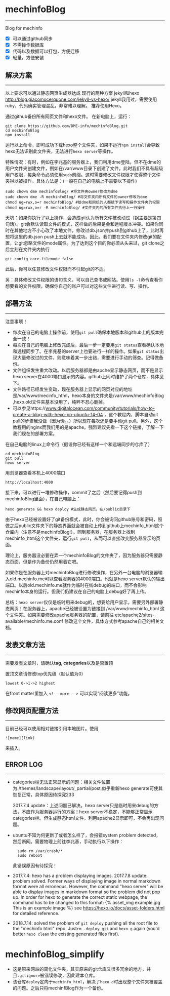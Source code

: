 # mechinfoBlog
---
Blog for mechinfo

- [x] 可以通过github同步
- [x] 不需操作数据库
- [x] 代码以及数据可以打包，方便迁移
- [x] 轻量，方便安装

## 解决方案
---
以上要求可以通过静态网页生成器达成
现行的两种方案 jekyll和hexo
http://blog.giacomocerquone.com/jekyll-vs-hexo/
jekyll我用过，需要使用ruby，代码确实管理混乱，非常难以理解。
推荐使用Hexo。

通过github备份所有网页文件和hexo文件。
在新电脑上，运行：
	
	git clone https://github.com/DME-info/mechinfoBlog.git
	cd mechinfoBlog
	npm install

运行以上命令，即可成功下载hexo整个文件夹，如果不运行`npm install`会导致hexo无法识别此文件夹，无法进行`hexo server`等操作。

特殊情况：有时，例如在李兆基的服务器上，我们利用dme登陆，但不在dme的用户文件夹创建文件，例如在/var/www目录下创建了文件。此时我们不具有超级用户权限，每条命令必须使用`sudo`前缀。这时需要修改文件权限才使得整个文件夹得以被操作。具体方法是：(一般在自己的电脑上不需要以下操作)
	
	sudo chown dme mechinfoBlog/ #将文件夹owner修改为dme
	sudo chown dme -R mechinfoBlog/ #将文件夹内所有文件的owner修改为dme
	chmod ug=rwx,o=r mechinfoBlog/ #给dme和同组的人都赋予读写和操作文件夹的权限
	chmod ug=rwx,o=r -R mechinfoBlog/ #文件夹内的所有文件执行上一行操作
天坑：如果你执行了以上操作，会造成git认为所有文件被改动过（锅主要是第四句话）。git会默认读取文件的模式，这样做的后果是会和远程版本冲突。如果你同时在其他地方不小心改了本地文件，修改过db.json并push到github上了，此时再想将这里的db.json push上去就不能成功。因此，我们要在文件夹内修改git的配置，让git忽略文件的mode属性。为了达到这个目的你必须从头来过，git clone之后立刻在文件夹内执行
	
	git config core.filemode false
此后，你可以任意修改文件权限而不引起git的不适。

另：具体修改文件权限的语句含义，可以自己查书或网站。使用`ls -l`命令查看你想要看的文件权限，确保你自己的账户可以对这些文件进行读、写、操作。
	

## 部署方法
---

注意事项！

* 每次在自己的电脑上操作前，使用`git pull`确保本地版本和github上的版本完全一致！
* 每次在自己的电脑上修改完成后，最后一步一定要用`git status`查看确认本地和远程同步了。在李兆基的server上也要进行一样的操作。如果`git status`出现大量修改过的文件，则意味着某一步出错，需要进行手动的筛查。记得做备份。
* 文件组织发生重大改动。以后服务器都是由apche显示静态网页，而不是显示hexo server在4000端口显示的内容。github上同时维护了两个仓库，具体见下。
* 文件路径已经发生变动，现在服务器上显示的网页对应的地址是/var/www/mecinfo_html，hexo本身的文件夹是/var/www/mechinfoBlog ,hexo.old文件夹基本没用了，纯粹不忍心删掉。
* 可以参见https://www.digitalocean.com/community/tutorials/how-to-create-a-blog-with-hexo-on-ubuntu-14-04 ，这个教程内，脚本自动git pull的步骤我没做（因为懒。。）所以现在每次还是要手动git pull。另外，这个教程用的nginx而我们用的是apache。强烈建议先看一下这个链接，了解一下我们现在的部署方案。


在自己电脑的linux上命令行（假设你已经有这样一个和远端同步的仓库了）

	cd mechinfoBlog
	git pull
	hexo server

用浏览器查看本机上4000端口

	http://localhost:4000

接下来，可以进行一堆修改操作，commit了之后（然后要记得push到mechinfoBlog里面），在自己电脑上：

	hexo generate && hexo deploy #生成静态网页，在/public目录下

由于hexo已经被设置好了git备份模式，此时，你会被询问github账号和密码，照做之后public文件夹下的静态界面就会被自动上传到github上mechinfo_html这个仓库内（注意不是mechinfoBlog!）。回到服务器，在服务器上找到mechinfo_html这个文件夹，运行`git pull`，从而可以直接改变服务器显示的页面。

理论上，服务器没必要在弄一个mechinfoBlog的文件夹了，因为服务器只需要静态页面，但是作为备份仍然用着它吧。

如果你是在服务器上对mechinfoBlog进行修改操作，在另外一台电脑的浏览器输入old.mechinfo.me可以查看服务器的4000端口。也就是hexo server默认的输出端口。以后old.mechinfo.me就作为临时在线debug的端口，而不会影响mechinfo本身的运行。但我们仍建议在自己的电脑上debug好了再上传。

总结：`hexo server`仅仅是临时用来debug的，想要给用户显示，需要另外部署静态网页！在服务器上，apache已经被设置为链接到 /var/www/mechinfo_html 这个文件夹。如果需要修改apache服务器的配置，请前往 etc/apache2/sites-available/mechinfo.me.conf 修改这个文件，具体方式参考apache自己的相关文档。

## 发表文章方法
---
需要发表文章时，请确认**tag, categories**以及是否置顶

置顶文章请修改top优先级（默认值为0）

	lowest 0->1->2 highest

在front matter里加入 `<!-- more -->` 可以实现“阅读更多”功能。

## 修改网页配置方法
---
目前已经可以使用相对链接引用本地图片。使用

	![name](link)

来插入。

## ERROR LOG
---
* categories栏无法正常显示的问题：相关文件位置为./themes/landscape/layout/_partial/post,似乎重新hexo generate可使其恢复正常，具体原因待探究233

	2017.7.4 update：上述问题已解决。hexo server只是临时用来debug的方法，不应作为服务器运行的方案！hexo server不稳定，不能够正常显示categories栏。但生成静态html文件，利用apache2显示即可，不会再出现问题。

* ubuntu不知为何更新了或者怎么样了，会报错system problem detected，然后断网。需要物理上前往李兆基，手动执行以下操作：
	
		sudo rm /var/crash/*
		sudo reboot
		
	此错误原因有待探究！


* 2017.7.4: hexo has a problem displaying images.
	2017.7.8 update: problem solved. Former ways of displaying image in normal markdown format were all erroneous. However, the command "hexo server" will be able to display images in markdown format so the problem did not pop up. In order for hexo to generate the correct static webpage, the command has to be changed to this format: {% asset_img example.jpg This is an example image %} see https://hexo.io/docs/asset-folders.html for detailed reference.

* 2018.7.14: solved the problem of `git deploy` pushing all the root file to the "mechinfo html" repo. Just`rm .deploy_git` and `hexo g` again (you'd better `hexo clean` the existing generated files first).

# mechinfoBlog_simplify

+ 这是原来网站的简化文件夹，其实原来的git仓库又很多冗余的地方，并且`.gitignore`被错误修改，因此建本仓库。
+ 该仓库`deploy`定向于`mechinfo_html`，解决了`hexo d`时出现整个文件夹被覆盖的问题。之后只将mechinfBlog作为一个备份。